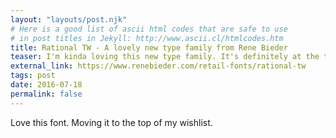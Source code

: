 ```yaml
---
layout: "layouts/post.njk"
# Here is a good list of ascii html codes that are safe to use
# in post titles in Jekyll: http://www.ascii.cl/htmlcodes.htm
title: Rational TW - A lovely new type family from Rene Bieder
teaser: I'm kinda loving this new type family. It's definitely at the top of my  wish list.
external_link: https://www.renebieder.com/retail-fonts/rational-tw
tags: post
date: 2016-07-18
permalink: false
---
```

Love this font. Moving it to the top of my wishlist.